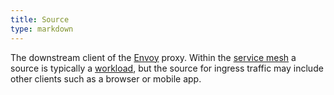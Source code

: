 ```yaml
---
title: Source
type: markdown
---
```

The downstream client of the [Envoy](#envoy) proxy.
Within the [service mesh](#service-mesh) a source is typically a
[workload](#workload), but the source for ingress traffic may include other clients such as a
browser or mobile app.
